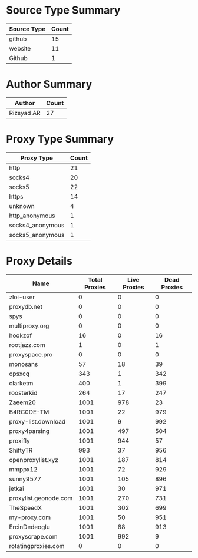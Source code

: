 # Source Type Summary

| Source Type | Count |
|-------------|-------|
| github | 15 |
| website | 11 |
| Github | 1 |


# Author Summary

| Author | Count |
|--------|-------|
| Rizsyad AR | 27 |


# Proxy Type Summary

| Proxy Type | Count |
|------------|-------|
| http | 21 |
| socks4 | 20 |
| socks5 | 22 |
| https | 14 |
| unknown | 4 |
| http_anonymous | 1 |
| socks4_anonymous | 1 |
| socks5_anonymous | 1 |


# Proxy Details

| Name | Total Proxies | Live Proxies | Dead Proxies |
|------|---------------|--------------|---------------|
| zloi-user | 0 | 0 | 0 |
| proxydb.net | 0 | 0 | 0 |
| spys | 0 | 0 | 0 |
| multiproxy.org | 0 | 0 | 0 |
| hookzof | 16 | 0 | 16 |
| rootjazz.com | 1 | 0 | 1 |
| proxyspace.pro | 0 | 0 | 0 |
| monosans | 57 | 18 | 39 |
| opsxcq | 343 | 1 | 342 |
| clarketm | 400 | 1 | 399 |
| roosterkid | 264 | 17 | 247 |
| Zaeem20 | 1001 | 978 | 23 |
| B4RC0DE-TM | 1001 | 22 | 979 |
| proxy-list.download | 1001 | 9 | 992 |
| proxy4parsing | 1001 | 497 | 504 |
| proxifly | 1001 | 944 | 57 |
| ShiftyTR | 993 | 37 | 956 |
| openproxylist.xyz | 1001 | 187 | 814 |
| mmppx12 | 1001 | 72 | 929 |
| sunny9577 | 1001 | 105 | 896 |
| jetkai | 1001 | 30 | 971 |
| proxylist.geonode.com | 1001 | 270 | 731 |
| TheSpeedX | 1001 | 302 | 699 |
| my-proxy.com | 1001 | 50 | 951 |
| ErcinDedeoglu | 1001 | 88 | 913 |
| proxyscrape.com | 1001 | 992 | 9 |
| rotatingproxies.com | 0 | 0 | 0 |
